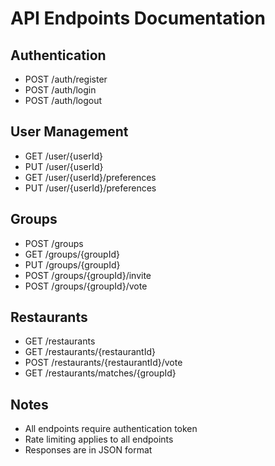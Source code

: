 # API Endpoints Documentation

## Authentication
- POST /auth/register
- POST /auth/login
- POST /auth/logout

## User Management
- GET /user/{userId}
- PUT /user/{userId}
- GET /user/{userId}/preferences
- PUT /user/{userId}/preferences

## Groups
- POST /groups
- GET /groups/{groupId}
- PUT /groups/{groupId}
- POST /groups/{groupId}/invite
- POST /groups/{groupId}/vote

## Restaurants
- GET /restaurants
- GET /restaurants/{restaurantId}
- POST /restaurants/{restaurantId}/vote
- GET /restaurants/matches/{groupId}

## Notes
- All endpoints require authentication token
- Rate limiting applies to all endpoints
- Responses are in JSON format 